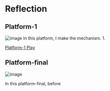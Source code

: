 # Reflection


## Platform-1
![image](https://github.com/user-attachments/assets/ae1b0278-34d9-4ab1-934f-2a1b1852fa0e)
In this platform, I make the mechanism. 
1. 

[Platform-1 Play](https://erigolee.github.io/game-dev-spring2025/builds/platformer-1/)

## Platform-final
![image](https://github.com/user-attachments/assets/0a5131ee-95ca-4357-9dcd-1b9e0f638da3)

In this platform-final, before 




